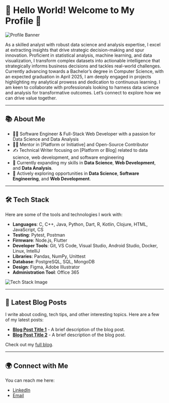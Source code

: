 # 🚀 Hello World! Welcome to My Profile 👋

![Profile Banner](https://media.discordapp.net/attachments/1076299158480236627/1334324511801081957/12620f98-65e5-451d-b926-eb6ee7e4c9ad.jpg?ex=679c1e0a&is=679acc8a&hm=ac2ffe7146e1bd111f0eb94a3afa76a17428868902c30781505170370989b899&=&format=webp&width=460&height=613)

As a skilled analyst with robust data science and analysis expertise, I excel at extracting insights that drive strategic decision-making and spur innovation. Proficient in statistical analysis, machine learning, and data visualization, I transform complex datasets into actionable intelligence that strategically informs business decisions and tackles real-world challenges. Currently advancing towards a Bachelor’s degree in Computer Science, with an expected graduation in April 2025, I am deeply engaged in projects highlighting my analytical prowess and dedication to continuous learning. I am keen to collaborate with professionals looking to harness data science and analysis for transformative outcomes. Let’s connect to explore how we can drive value together.

---

## 📚 About Me

- 👨‍💻 Software Engineer & Full-Stack Web Developer with a passion for Data Science and Data Analysis
- 🧑‍🏫 Mentor in [Platform or Initiative] and Open-Source Contributor
- ✍️ Technical Writer focusing on [Platform or Blog] related to data science, web development, and software engineering
- 🌱 Currently expanding my skills in **Data Science**, **Web Development**, and **Data Analysis**.
- 💼 Actively exploring opportunities in **Data Science**, **Software Engineering**, and **Web Development**.

---

## 🛠️ Tech Stack

Here are some of the tools and technologies I work with:

- **Languages**: C, C++, Java, Python, Dart, R, Kotlin, Clojure, HTML, JavaScript, CS
- **Testing**: Pytest, Postman
- **Firmware**: Node.js, Flutter
- **Developer Tools**: Git, VS Code, Visual Studio, Android Studio, Docker, Linux, IntelliJ
- **Libraries**: Pandas, NumPy, Unittest
- **Database**: PostgreSQL, SQL, MongoDB
- **Design**: Figma, Adobe Illustrator
- **Administration Tool**: Office 365

![Tech Stack Image](link-to-your-tech-stack-image)

---

## 📖 Latest Blog Posts

I write about coding, tech tips, and other interesting topics. Here are a few of my latest posts:

- [**Blog Post Title 1**](link-to-post) - A brief description of the blog post.
- [**Blog Post Title 2**](link-to-post) - A brief description of the blog post.

Check out my [full blog](link-to-blog).

---

## 🌍 Connect with Me

You can reach me here:

- [LinkedIn](www.linkedin.com/in/mohammad-mohammad-a74b83188)
- [Email](mohammad040199ctg@gmail.com)

